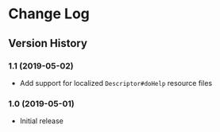 # Change Log

## Version History

### 1.1 (2019-05-02)

- Add support for localized `Descriptor#doHelp` resource files

### 1.0 (2019-05-01)

- Initial release